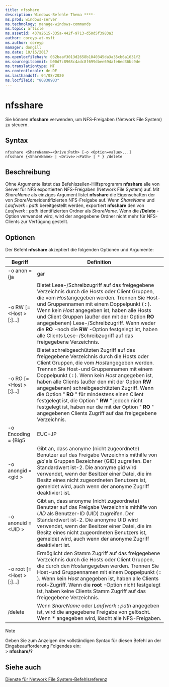 ```yaml
---
title: nfsshare
description: Windows-Befehle Thema ****-
ms.prod: windows-server
ms.technology: manage-windows-commands
ms.topic: article
ms.assetid: 437a2615-335a-442f-9713-d50d5f3983a3
author: coreyp-at-msft
ms.author: coreyp
manager: dongill
ms.date: 10/16/2017
ms.openlocfilehash: 032baaf3013d2658b1040345da3a35cb6a1631f2
ms.sourcegitcommit: b00d7c8968c4adc8f699dbee694afe6ed36bc9de
ms.translationtype: MT
ms.contentlocale: de-DE
ms.lasthandoff: 04/08/2020
ms.locfileid: "80838903"
---
```

# <a name="nfsshare"></a>nfsshare



Sie können **nfsshare** verwenden, um NFS-Freigaben (Network File System) zu steuern.

## <a name="syntax"></a>Syntax

```
nfsshare <ShareName>=<Drive:Path> [-o <Option=value>...]
nfsshare {<ShareName> | <Drive>:<Path> | * } /delete
```

## <a name="description"></a>Beschreibung

Ohne Argumente listet das Befehlszeilen-Hilfsprogramm **nfsshare** alle von Server für NFS exportierten NFS-Freigaben (Network File System) auf. Mit *ShareName* als einziges Argument listet **nfsshare** die Eigenschaften der von *ShareName*identifizierten NFS-Freigabe auf. Wenn *ShareName* und <em>Laufwerk</em> **:** <em>path</em> bereitgestellt werden, exportiert **nfsshare** den von <em>Laufwerk</em> **:** <em>path</em> identifizierten Ordner als *ShareName*. Wenn die **/Delete** -Option verwendet wird, wird der angegebene Ordner nicht mehr für NFS-Clients zur Verfügung gestellt.

## <a name="options"></a>Optionen

Der Befehl **nfsshare** akzeptiert die folgenden Optionen und Argumente:


|             Begriff              |                                                                                                                                                                                                                      Definition                                                                                                                                                                                                                       |
|-------------------------------|-------------------------------------------------------------------------------------------------------------------------------------------------------------------------------------------------------------------------------------------------------------------------------------------------------------------------------------------------------------------------------------------------------------------------------------------------------|
|         -o anon = {ja          |                                                                                                                                                                                                                          gar                                                                                                                                                                                                                          |
|  -o RW [=\<Host > [:<Host>]...]  |                       Bietet Lese-/Schreibzugriff auf das freigegebene Verzeichnis durch die Hosts oder Client Gruppen, die vom *Host*angegeben werden. Trennen Sie Host-und Gruppennamen mit einem Doppelpunkt ( **:** ). Wenn kein *Host* angegeben ist, haben alle Hosts und Client Gruppen (außer den mit der Option **RO** angegebenen) Lese-/Schreibzugriff. Wenn weder die **RO** -noch die **RW** -Option festgelegt ist, haben alle Clients Lese-/Schreibzugriff auf das freigegebene Verzeichnis.                       |
|  -o RO [=\<Host > [:<Host>]...]  | Bietet schreibgeschützten Zugriff auf das freigegebene Verzeichnis durch die Hosts oder Client Gruppen, die vom *Host*angegeben werden. Trennen Sie Host-und Gruppennamen mit einem Doppelpunkt ( **:** ). Wenn kein *Host* angegeben ist, haben alle Clients (außer den mit der Option **RW** angegebenen) schreibgeschützten Zugriff. Wenn die Option " **RO** " für mindestens einen Client festgelegt ist, die Option " **RW** " jedoch nicht festgelegt ist, haben nur die mit der Option " **RO** " angegebenen Clients Zugriff auf das freigegebene Verzeichnis. |
|       -o Encoding = {Big5       |                                                                                                                                                                                                                        EUC-JP                                                                                                                                                                                                                         |
|       -o anongid =\<gid >       |                                                                                     Gibt an, dass anonyme (nicht zugeordnete) Benutzer auf das Freigabe Verzeichnis mithilfe von *gid* als Gruppen Bezeichner (GID) zugreifen. Der Standardwert ist-2. Die anonyme gid wird verwendet, wenn der Besitzer einer Datei, die im Besitz eines nicht zugeordneten Benutzers ist, gemeldet wird, auch wenn der anonyme Zugriff deaktiviert ist.                                                                                      |
|      -o anonuid =\<UID >       |                                                                                      Gibt an, dass anonyme (nicht zugeordnete) Benutzer auf das Freigabe Verzeichnis mithilfe von *UID* als Benutzer-ID (UID) zugreifen. Der Standardwert ist-2. Die anonyme UID wird verwendet, wenn der Besitzer einer Datei, die im Besitz eines nicht zugeordneten Benutzers ist, gemeldet wird, auch wenn der anonyme Zugriff deaktiviert ist.                                                                                      |
| -o root [=\<Host > [:<Host>]...] |                                                                         Ermöglicht den Stamm Zugriff auf das freigegebene Verzeichnis durch die Hosts oder Client Gruppen, die durch den *Host*angegeben werden. Trennen Sie Host-und Gruppennamen mit einem Doppelpunkt ( **:** ). Wenn kein *Host* angegeben ist, haben alle Clients root-Zugriff. Wenn die **root** -Option nicht festgelegt ist, haben keine Clients Stamm Zugriff auf das freigegebene Verzeichnis.                                                                         |
|            /delete            |                                                                                                                                                       Wenn *ShareName* oder <em>Laufwerk</em> **:** <em>path</em> angegeben ist, wird die angegebene Freigabe von gelöscht. Wenn \* angegeben wird, löscht alle NFS-Freigaben.                                                                                                                                                       |

> [!NOTE]
> Geben Sie zum Anzeigen der vollständigen Syntax für diesen Befehl an der Eingabeaufforderung Folgendes ein:</br>> **nfsshare/?**

## <a name="see-also"></a>Siehe auch

[Dienste für Network File System-Befehlsreferenz](services-for-network-file-system-command-reference.md)